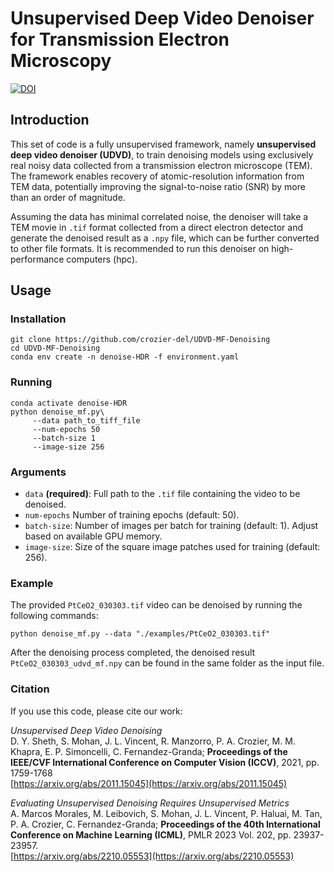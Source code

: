 # Unsupervised Deep Video Denoiser for Transmission Electron Microscopy
[![DOI](https://zenodo.org/badge/914030489.svg)](https://doi.org/10.5281/zenodo.14630448)

## Introduction
 This set of code is a fully unsupervised framework, namely **unsupervised deep video denoiser (UDVD)**, to train denoising models using exclusively real noisy data collected from a transmission electron microscope (TEM). The framework enables recovery of atomic-resolution information from TEM data, potentially improving the signal-to-noise ratio (SNR) by more than an order of magnitude.
 
 Assuming the data has minimal correlated noise, the denoiser will take a TEM movie in `.tif` format collected from a direct electron detector and generate the denoised result as a `.npy` file, which can be further converted to other file formats. It is recommended to run this denoiser on high-performance computers (hpc).

## Usage
### Installation
```shell
git clone https://github.com/crozier-del/UDVD-MF-Denoising
cd UDVD-MF-Denoising
conda env create -n denoise-HDR -f environment.yaml
```

### Running
```shell
conda activate denoise-HDR
python denoise_mf.py\
     --data path_to_tiff_file  
     --num-epochs 50
     --batch-size 1
     --image-size 256
```
### Arguments
* `data` **(required)**: Full path to the `.tif` file containing the video to be denoised.
* `num-epochs` Number of training epochs (default: 50).
* `batch-size`: Number of images per batch for training (default: 1). Adjust based on available GPU memory.
* `image-size`: Size of the square image patches used for training (default: 256).

### Example

The provided `PtCeO2_030303.tif` video can be denoised by running the following commands:

```shell
python denoise_mf.py --data "./examples/PtCeO2_030303.tif" 
```
After the denoising process completed, the denoised result `PtCeO2_030303_udvd_mf.npy` can be found in the same folder as the input file.

### Citation

If you use this code, please cite our work: 

*Unsupervised Deep Video Denoising*\
D. Y. Sheth, S. Mohan, J. L. Vincent, R. Manzorro, P. A. Crozier, M. M. Khapra, E. P. Simoncelli, C. Fernandez-Granda; **Proceedings of the IEEE/CVF International Conference on Computer Vision (ICCV)**, 2021, pp. 1759-1768\
[https://arxiv.org/abs/2011.15045](https://arxiv.org/abs/2011.15045)

*Evaluating Unsupervised Denoising Requires Unsupervised Metrics*\
A. Marcos Morales, M. Leibovich, S. Mohan, J. L. Vincent, P. Haluai, M. Tan, P. A. Crozier, C. Fernandez-Granda; **Proceedings of the 40th International Conference on Machine Learning (ICML)**, PMLR 2023 Vol. 202, pp. 23937-23957.\
[https://arxiv.org/abs/2210.05553](https://arxiv.org/abs/2210.05553)
